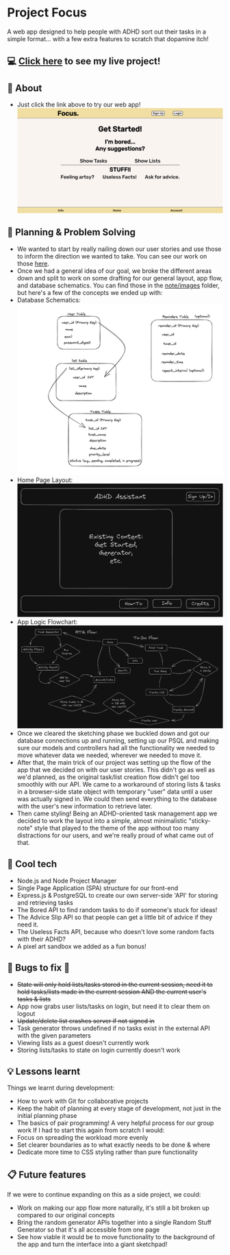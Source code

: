 # Project Focus
A web app designed to help people with ADHD sort out their tasks in a simple format... with a few extra features to scratch that dopamine itch!
## :computer: [Click here](https://project-focus.onrender.com) to see my live project!
## :page_facing_up: About
- Just click the link above to try our web app!
![screenshot](./note/images/home_screenshot.png)
## :pencil: Planning & Problem Solving
- We wanted to start by really nailing down our user stories and use those to inform the direction we wanted to take. You can see our work on those [here](./note/user_stories.md).
- Once we had a general idea of our goal, we broke the different areas down and split to work on some drafting for our general layout, app flow, and database schematics. You can find those in the [note/images](./note/images/) folder, but here's a few of the concepts we ended up with:
- Database Schematics:
![db_schema](./note/images/db_schema_draft.png)
- Home Page Layout:
![app_layout](./note/images/header_footer_concept.png)
- App Logic Flowchart:
![sketching](./note/images/app_flow_concept.png)
- Once we cleared the sketching phase we buckled down and got our database connections up and running, setting up our PSQL and making sure our models and controllers had all the functionality we needed to move whatever data we needed, wherever we needed to move it.
- After that, the main trick of our project was setting up the flow of the app that we decided on with our user stories. This didn't go as well as we'd planned, as the original task/list creation flow didn't gel too smoothly with our API. We came to a workaround of storing lists & tasks in a browser-side state object with temporary "user" data until a user was actually signed in. We could then send everything to the database with the user's new information to retrieve later.
- Then came styling! Being an ADHD-oriented task management app we decided to work the layout into a simple, almost minimalistic "sticky-note" style that played to the theme of the app without too many distractions for our users, and we're really proud of what came out of that.
## :floppy_disk: Cool tech
- Node.js and Node Project Manager
- Single Page Application (SPA) structure for our front-end
- Express.js & PostgreSQL to create our own server-side 'API' for storing and retrieving tasks
- The Bored API to find random tasks to do if someone's stuck for ideas!
- The Advice Slip API so that people can get a little bit of advice if they need it.
- The Useless Facts API, because who doesn't love some random facts with their ADHD?
- A pixel art sandbox we added as a fun bonus!
## :wrench: Bugs to fix :space_invader:
- ~~State will only hold lists/tasks stored in the current session, need it to hold tasks/lists made in the current session AND the current user's tasks & lists~~
- App now grabs user lists/tasks on login, but need it to clear them on logout
- ~~Update/delete list crashes server if not signed in~~
- Task generator throws undefined if no tasks exist in the external API with the given parameters
- Viewing lists as a guest doesn't currently work
- Storing lists/tasks to state on login currently doesn't work
## :bulb: Lessons learnt
Things we learnt during development:
- How to work with Git for collaborative projects
- Keep the habit of planning at every stage of development, not just in the initial planning phase
- The basics of pair programming! A very helpful process for our group work
If I had to start this again from scratch I would:
- Focus on spreading the workload more evenly
- Set clearer boundaries as to what exactly needs to be done & where
- Dedicate more time to CSS styling rather than pure functionality
## :clipboard: Future features
If we were to continue expanding on this as a side project, we could:
- Work on making our app flow more naturally, it's still a bit broken up compared to our original concepts
- Bring the random generator APIs together into a single Random Stuff Generator so that it's all accessible from one page
- See how viable it would be to move functionality to the background of the app and turn the interface into a giant sketchpad!
